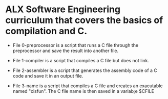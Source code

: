 # ALX Software Engineering curriculum that covers the basics of compilation and C.

- File 0-preprocessor is a script that runs a C file through the preprocessor and save the result into another file.

- File 1-compiler is a script that compiles a C file but does not link.

- File 2-assembler is a script that generates the assembly code of a C code and save it in an output file.

- File 3-name is a script that compiles a C file and creates an exacutable named "cisfun". The C file name is then saved in a variab;e $CFILE
